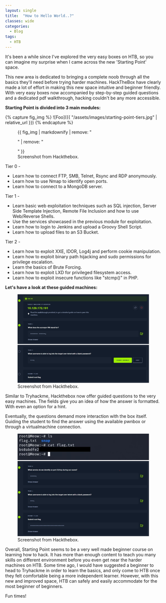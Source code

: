 ```yaml
---
layout: single
title:  "How to Hello World..?"
classes: wide
categories:
  - Blog
tags:
  - HTB
---
```



It's been a while since I've explored the very easy boxes on HTB, so you can imagine my surprise when I came across the new 'Starting Point' space.

This new area is dedicated to bringing a complete noob through all the basics they'll need before trying harder machines. 
HackTheBox have clearly made a lot of effort in making this new space intuitive and beginner friendly. With very easy boxes now accompanied by step-by-step guided questions and a dedicated pdf walkthrough, hacking couldn't be any more accessible.


**Starting Point is divided into 3 main modules:**


{% capture fig_img %}
![Foo]({{ "/assets/images/starting-point-tiers.jpg" | relative_url }})
{% endcapture %}

<figure>
  {{ fig_img | markdownify | remove: "<p>" | remove: "</p>" }}
  <figcaption>Screenshot from Hackthebox.</figcaption>
</figure>


Tier 0 - 
* Learn how to connect FTP, SMB, Telnet, Rsync and RDP anonymously.
* Learn how to use Nmap to identify open ports.
* Learn how to connect to a MongoDB server.

Tier 1 - 
* Learn basic web exploitation techniques such as SQL injection, Server Side Template Injection, Remote File Inclusion and how to use Web/Reverse Shells.
* Use the services showcased in the previous module for exploitation.
* Learn how to login to Jenkins and upload a Groovy Shell Script.
* Learn how to upload files to an S3 Bucket.

Tier 2 -
* Learn how to exploit XXE, IDOR, Log4j and perform cookie manipulation.
* Learn how to exploit binary path hijacking and sudo permissions for privilege escalation.
* Learn the basics of Brute Forcing.
* Learn how to exploit LXD for privileged filesystem access.
* Learn how to exploit insecure functions like "stcmp()" in PHP.


**Let's have a look at these guided machines:**


<figure class="half">
    <a href="/assets/images/guided-questions.jpg"><img src="/assets/images/guided-questions.jpg"></a>
    <a href="/assets/images/guided-questions-2.jpg"><img src="/assets/images/guided-questions-2.jpg"></a>
    <figcaption>Screenshot from Hackthebox.</figcaption>
</figure>


Similar to Tryhackme, Hackthebox now offer guided questions to the very easy machines. The fields give you an idea of how the answer is formatted. With even an option for a hint.

Eventually, the questions demand more interaction with the box itself. Guiding the student to find the answer using the available pwnbox or through a virtualmachine connection. 


<figure class="half">
    <a href="/assets/images/meow-root-flag.jpg"><img src="/assets/images/meow-root-flag.jpg"></a>
    <a href="/assets/images/guided-questions-3.jpg"><img src="/assets/images/guided-questions-3.jpg"></a>
    <figcaption>Screenshot from Hackthebox.</figcaption>
</figure>


Overall, Starting Point seems to be a very well made beginner course on learning how to hack. It has more than enough content to teach you many skills on different environment before you even get near the harder machines on HTB.
Some time ago, I would have suggested a beginner to head to Tryhackme in order to learn the basics, and only come to HTB once they felt comfortable being a more independent learner. However, with this new and improved space, HTB can safely and easily accommodate for the most beginner of beginners.

Fun times!
